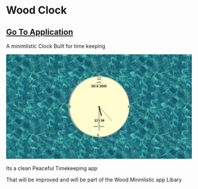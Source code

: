 # Wood Clock

## [Go To Application](https://imagineeeinc.github.io/Wood-Clock/src/)

A minimlistic Clock Built for time keeping

![](Example.png)

Its a clean Peaceful Timekeeping app 

That will be improved and will be part of the Wood Minmlistic app Libary
